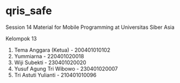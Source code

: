 # qris_safe

Session 14 Material for Mobile Programming at Universitas Siber Asia

Kelompok 13

1. Tema Anggara (Ketua) - 200401010102
2. Yummiarna - 220401020018
3. Wiji Subekti - 230401020020
4. Yusuf Agung Tri Wibowo - 230401020007
5. Tri Astuti Yulianti - 210401010096
